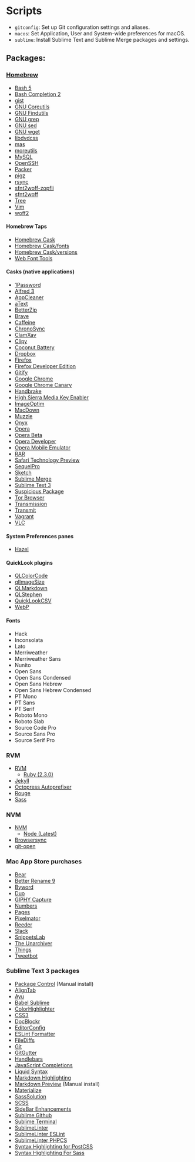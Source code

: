 # Scripts

- `gitconfig`: Set up Git configuration settings and aliases.
- `macos`: Set Application, User and System-wide preferences for macOS.
- `sublime`: Install Sublime Text and Sublime Merge packages and settings.

## Packages:

### [Homebrew](http://brew.sh)

- [Bash 5](http://www.gnu.org/software/bash/)
- [Bash Completion 2](https://bash-completion.alioth.debian.org/)
- [gist](https://github.com/defunkt/gist)
- [GNU Coreutils](http://www.gnu.org/software/coreutils/coreutils.html)
- [GNU Findutils](http://www.gnu.org/software/findutils/)
- [GNU grep](https://www.gnu.org/software/grep/)
- [GNU sed](https://www.gnu.org/software/sed/)
- [GNU wget](https://www.gnu.org/software/wget/)
- [libdvdcss](https://www.videolan.org/developers/libdvdcss.html)
- [mas](https://github.com/mas-cli/mas)
- [moreutils](https://joeyh.name/code/moreutils/)
- [MySQL](https://dev.mysql.com/doc/refman/5.6/en/)
- [OpenSSH](http://www.openssh.com/)
- [Packer](https://www.packer.io/)
- [pigz](https://zlib.net/pigz/)
- [rsync](https://rsync.samba.org/)
- [sfnt2woff-zopfli](https://github.com/bramstein/sfnt2woff-zopfli)
- [sfnt2woff](https://github.com/bramstein/sfnt2woff)
- [Tree](http://mama.indstate.edu/users/ice/tree/)
- [Vim](https://vim.sourceforge.io/)
- [woff2](https://github.com/google/woff2)

#### Homebrew Taps

- [Homebrew Cask](https://github.com/caskroom/homebrew-cask)
- [Homebrew Cask/fonts](https://github.com/caskroom/homebrew-fonts)
- [Homebrew Cask/versions](https://github.com/caskroom/homebrew-versions)
- [Web Font Tools](https://github.com/bramstein/homebrew-webfonttools)

#### Casks (native applications)

- [1Password](https://1password.com/)
- [Alfred 3](https://www.alfredapp.com/)
- [AppCleaner](https://freemacsoft.net/appcleaner/)
- [aText](https://www.trankynam.com/atext/)
- [BetterZip](https://macitbetter.com/)
- [Brave](https://brave.com/)
- [Caffeine](http://lightheadsw.com/caffeine/)
- [ChronoSync](http://www.econtechnologies.com/chronosync/overview.html)
- [ClamXav](https://www.clamxav.com/)
- [Clipy](https://clipy-app.com/)
- [Coconut Battery](http://www.coconut-flavour.com/coconutbattery/)
- [Dropbox](http://www.dropbox.com)
- [Firefox](https://www.mozilla.org/en-US/firefox/products/)
- [Firefox Developer Edition](https://www.mozilla.org/en-US/firefox/developer/)
- [Gitify](http://gitify.io/)
- [Google Chrome](http://www.google.com/chrome/)
- [Google Chrome Canary](https://www.google.com/chrome/browser/canary.html)
- [Handbrake](http://handbrake.fr)
- [High Sierra Media Key Enabler](http://milgra.com/high-sierra-media-key-enabler.html)
- [ImageOptim](https://imageoptim.com/)
- [MacDown](http://macdown.uranusjr.com/)
- [Muzzle](https://muzzleapp.com/)
- [Onyx](http://www.titanium.free.fr/onyx.html)
- [Opera](http://www.opera.com/)
- [Opera Beta](http://www.opera.com/computer/beta)
- [Opera Developer](http://www.opera.com/developer)
- [Opera Mobile Emulator](http://www.opera.com/developer/mobile-emulator)
- [RAR](http://www.rarlab.com/)
- [Safari Technology Preview](https://developer.apple.com/safari/technology-preview/)
- [SequelPro](http://www.sequelpro.com/)
- [Sketch](https://www.sketchapp.com)
- [Sublime Merge](https://www.sublimemerge.com/)
- [Sublime Text 3](http://www.sublimetext.com/3)
- [Suspicious Package](http://www.mothersruin.com/software/SuspiciousPackage/)
- [Tor Browser](https://www.torproject.org/projects/torbrowser.html.en)
- [Transmission](http://www.transmissionbt.com/)
- [Transmit](https://panic.com/transmit/)
- [Vagrant](https://www.vagrantup.com/)
- [VLC](http://www.videolan.org/vlc/index.html)

#### System Preferences panes

- [Hazel](https://www.noodlesoft.com/)

#### QuickLook plugins

- [QLColorCode](https://code.google.com/p/qlcolorcode/)
- [qlImageSize](https://github.com/Nyx0uf/qlImageSize)
- [QLMarkdown](https://github.com/toland/qlmarkdown)
- [QLStephen](https://github.com/whomwah/qlstephen)
- [QuickLookCSV](https://github.com/p2/quicklook-csv)
- [WebP](https://github.com/dchest/webp-quicklook)

#### Fonts

- Hack
- Inconsolata
- Lato
- Merriweather
- Merriweather Sans
- Nunito
- Open Sans
- Open Sans Condensed
- Open Sans Hebrew
- Open Sans Hebrew Condensed
- PT Mono
- PT Sans
- PT Serif
- Roboto Mono
- Roboto Slab
- Source Code Pro
- Source Sans Pro
- Source Serif Pro

### RVM

- [RVM](https://rvm.io)
  - [Ruby (2.3.0)](https://www.ruby-lang.org/en/)
- [Jekyll](http://jekyllrb.com/)
- [Octopress Autoprefixer](https://github.com/octopress/autoprefixer)
- [Rouge](http://rouge.jneen.net/)
- [Sass](http://sass-lang.com/)

### NVM

- [NVM](https://github.com/creationix/nvm)
  - [Node (Latest)](https://nodejs.org/en/)
- [Browsersync](http://www.browsersync.io/)
- [git-open](https://github.com/paulirish/git-open)

### Mac App Store purchases

- [Bear](http://www.bear-writer.com)
- [Better Rename 9](https://itunes.apple.com/us/app/2do/id414209656)
- [Byword](https://itunes.apple.com/us/app/2do/id420212497)
- [Duo](https://itunes.apple.com/us/app/2do/id777886035)
- [GIPHY Capture](https://itunes.apple.com/us/app/giphy-capture-the-gif-maker/id668208984)
- [Numbers](https://www.apple.com/numbers/)
- [Pages](https://www.apple.com/pages/)
- [Pixelmator](http://www.pixelmator.com/mac/)
- [Reeder](https://itunes.apple.com/us/app/2do/id880001334)
- [Slack](https://itunes.apple.com/us/app/2do/id803453959)
- [SnippetsLab](https://itunes.apple.com/us/app/2do/id1006087419)
- [The Unarchiver](https://itunes.apple.com/us/app/2do/id425424353)
- [Things](https://itunes.apple.com/us/app/things-3/id904280696)
- [Tweetbot](https://itunes.apple.com/us/app/2do/id557168941)

### Sublime Text 3 packages

- [Package Control](https://packagecontrol.io/installation) (Manual install)
- [AlignTab](https://github.com/randy3k/AlignTab)
- [Ayu](https://github.com/dempfi/ayu)
- [Babel Sublime](https://github.com/babel/babel-sublime)
- [ColorHighlighter](https://github.com/Monnoroch/ColorHighlighter)
- [CSS3](https://github.com/y0ssar1an/CSS3)
- [DocBlockr](https://github.com/spadgos/sublime-jsdocs)
- [EditorConfig](https://github.com/sindresorhus/editorconfig-sublime)
- [ESLint Formatter](https://github.com/TheSavior/ESLint-Formatter)
- [FileDiffs](https://github.com/colinta/SublimeFileDiffs)
- [Git](https://github.com/kemayo/sublime-text-git)
- [GitGutter](https://github.com/jisaacks/GitGutter)
- [Handlebars](https://github.com/daaain/Handlebars)
- [JavaScript Completions](https://github.com/pichillilorenzo/JavaScript-Completions)
- [Liquid Syntax](https://github.com/siteleaf/liquid-syntax-mode)
- [Markdown Highlighting](https://github.com/braver/MarkdownHighlighting)
- [Markdown Preview](https://github.com/facelessuser/MarkdownPreview) (Manual install)
- [Materialize](https://github.com/saadq/Materialize)
- [SassSolution](https://github.com/ahmedam55/SassSolution)
- [SCSS](https://github.com/MarioRicalde/SCSS.tmbundle)
- [SideBar Enhancements](https://github.com/titoBouzout/SideBarEnhancements)
- [Sublime Github](https://github.com/bgreenlee/sublime-github)
- [Sublime Terminal](https://github.com/wbond/sublime_terminal)
- [SublimeLinter](https://github.com/SublimeLinter/SublimeLinter3)
- [SublimeLinter ESLint](https://github.com/SublimeLinter/SublimeLinter-eslint)
- [SublimeLinter PHPCS](https://github.com/SublimeLinter/SublimeLinter-phpcs)
- [Syntax Highlighting for PostCSS](https://github.com/hudochenkov/Syntax-highlighting-for-PostCSS)
- [Syntax Highlighting For Sass](https://github.com/P233/Syntax-highlighting-for-Sass)
